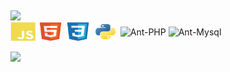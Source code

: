 

  ##
  <picture>
    <source srcset="https://github-readme-stats.vercel.app/api?username=falandimho&show_icons=true&theme=material-palenight" media="(prefers-color-scheme: dark)" >
    <source srcset="https://github-readme-stats.vercel.app/api?username=falandimho&show_icons=true" media="(prefers-color-scheme: dark), (prefers-color-scheme:dark)" />
    <img src="https://github-readme-stats.vercel.app/api?username=falandimho&show_icons=true" />
</picture>

<div style="display: inline_block">
  <img align="center" alt="Ant-Js" height="30" width="40" src="https://raw.githubusercontent.com/devicons/devicon/master/icons/javascript/javascript-plain.svg">
  <img align="center" alt="Ant-HTML" height="30" width="40" src="https://raw.githubusercontent.com/devicons/devicon/master/icons/html5/html5-original.svg">
  <img align="center" alt="Ant-CSS" height="30" width="40" src="https://raw.githubusercontent.com/devicons/devicon/master/icons/css3/css3-original.svg">
  <img align="center" alt="Ant-Python" height="30" width="40" src="https://raw.githubusercontent.com/devicons/devicon/master/icons/python/python-original.svg">
  <img align="center" alt="Ant-PHP" height="30" width="40" src="https://cdn.jsdelivr.net/gh/devicons/devicon/icons/php/php-plain.svg" />
  <img align="center" alt="Ant-Mysql" height="30" width="40" src="https://cdn.jsdelivr.net/gh/devicons/devicon/icons/mysql/mysql-original-wordmark.svg" />        
</div>
 
<div>
<br>
  <a href="https://instagram.com/ofalandinho" target="_blank"><img src="https://img.shields.io/badge/-Instagram-%23E4405F?style=for-the-badge&logo=instagram&logoColor=white" target="_blank"></a>
</div>
